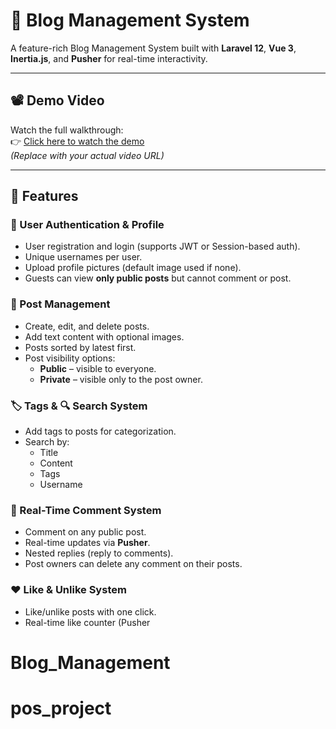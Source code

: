 # 📝 Blog Management System

A feature-rich Blog Management System built with **Laravel 12**, **Vue 3**, **Inertia.js**, and **Pusher** for real-time interactivity.

---

## 📽️ Demo Video

Watch the full walkthrough:  
👉 [Click here to watch the demo](https://drive.google.com/file/d/1nLtnZ8P36eOZbpWKt3lMkXQskZMUgt1a/view?usp=sharing)  
*(Replace with your actual video URL)*

---

## 🚀 Features

### 🔐 User Authentication & Profile
- User registration and login (supports JWT or Session-based auth).
- Unique usernames per user.
- Upload profile pictures (default image used if none).
- Guests can view **only public posts** but cannot comment or post.

### 📝 Post Management
- Create, edit, and delete posts.
- Add text content with optional images.
- Posts sorted by latest first.
- Post visibility options:
  - **Public** – visible to everyone.
  - **Private** – visible only to the post owner.

### 🏷️ Tags & 🔍 Search System
- Add tags to posts for categorization.
- Search by:
  - Title
  - Content
  - Tags
  - Username

### 💬 Real-Time Comment System
- Comment on any public post.
- Real-time updates via **Pusher**.
- Nested replies (reply to comments).
- Post owners can delete any comment on their posts.

### ❤️ Like & Unlike System
- Like/unlike posts with one click.
- Real-time like counter (Pusher
# Blog_Management
# pos_project
